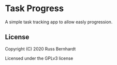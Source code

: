 # Task Progress

A simple task tracking app to allow easly progression.

## License

Copyright (C) 2020  Russ Bernhardt

Licensed under the GPLv3 license

